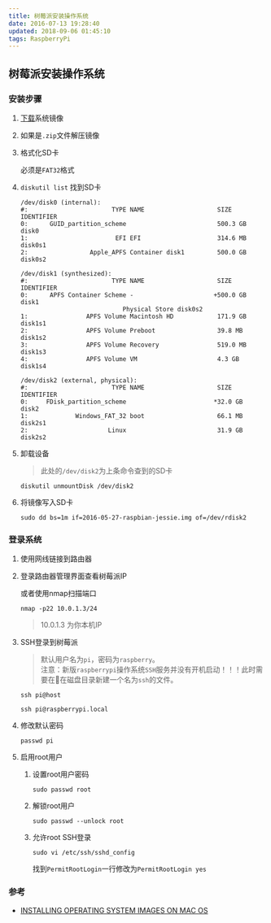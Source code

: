 ```yaml
---
title: 树莓派安装操作系统
date: 2016-07-13 19:28:40
updated: 2018-09-06 01:45:10
tags: RaspberryPi
---
```

## 树莓派安装操作系统

### 安装步骤

1. [下载](https://www.raspberrypi.org/downloads/raspbian/)系统镜像

2. 如果是`.zip`文件解压镜像

3. 格式化SD卡

    必须是`FAT32`格式

4. `diskutil list` 找到SD卡

    ```
    /dev/disk0 (internal):
    #:                       TYPE NAME                    SIZE       IDENTIFIER
    0:      GUID_partition_scheme                         500.3 GB   disk0
    1:                        EFI EFI                     314.6 MB   disk0s1
    2:                 Apple_APFS Container disk1         500.0 GB   disk0s2

    /dev/disk1 (synthesized):
    #:                       TYPE NAME                    SIZE       IDENTIFIER
    0:      APFS Container Scheme -                      +500.0 GB   disk1
                                Physical Store disk0s2
    1:                APFS Volume Macintosh HD            171.9 GB   disk1s1
    2:                APFS Volume Preboot                 39.8 MB    disk1s2
    3:                APFS Volume Recovery                519.0 MB   disk1s3
    4:                APFS Volume VM                      4.3 GB     disk1s4

    /dev/disk2 (external, physical):
    #:                       TYPE NAME                    SIZE       IDENTIFIER
    0:     FDisk_partition_scheme                        *32.0 GB    disk2
    1:             Windows_FAT_32 boot                    66.1 MB    disk2s1
    2:                      Linux                         31.9 GB    disk2s2
    ```

5. 卸载设备

    > 此处的`/dev/disk2`为上条命令查到的SD卡
    
    ```
    diskutil unmountDisk /dev/disk2
    ```

6. 将镜像写入SD卡

    ```
    sudo dd bs=1m if=2016-05-27-raspbian-jessie.img of=/dev/rdisk2
    ```

### 登录系统

1. 使用网线链接到路由器

2. 登录路由器管理界面查看树莓派IP

    或者使用nmap扫描端口 
    ```
    nmap -p22 10.0.1.3/24
    ```
    > 10.0.1.3 为你本机IP

3. SSH登录到树莓派
    
    > 默认用户名为`pi`，密码为`raspberry`。    
    > 注意：新版`raspberrypi`操作系统`SSH`服务并没有开机启动！！！此时需要在在磁盘目录新建一个名为`ssh`的文件。

    ```
    ssh pi@host
    ```

    ```
    ssh pi@raspberrypi.local
    ```

4. 修改默认密码

    ```
    passwd pi
    ```

5. 启用root用户

    1. 设置root用户密码
    
        ```
        sudo passwd root
        ```

    2. 解锁root用户

        ```
        sudo passwd --unlock root
        ```
    3. 允许root SSH登录
    
        ```
        sudo vi /etc/ssh/sshd_config
        ```
        找到`PermitRootLogin`一行修改为`PermitRootLogin yes`

### 参考
- [INSTALLING OPERATING SYSTEM IMAGES ON MAC OS](https://www.raspberrypi.org/documentation/installation/installing-images/mac.md)